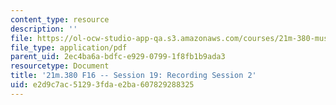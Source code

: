 ```yaml
---
content_type: resource
description: ''
file: https://ol-ocw-studio-app-qa.s3.amazonaws.com/courses/21m-380-music-and-technology-recording-techniques-and-audio-production-fall-2016/e2d9c7ac51293fdae2ba607829288325_MIT21M_380F16_ses19_note.pdf
file_type: application/pdf
parent_uid: 2ec4ba6a-bdfc-e929-0799-1f8fb1b9ada3
resourcetype: Document
title: '21m.380 F16 -- Session 19: Recording Session 2'
uid: e2d9c7ac-5129-3fda-e2ba-607829288325
---
```


